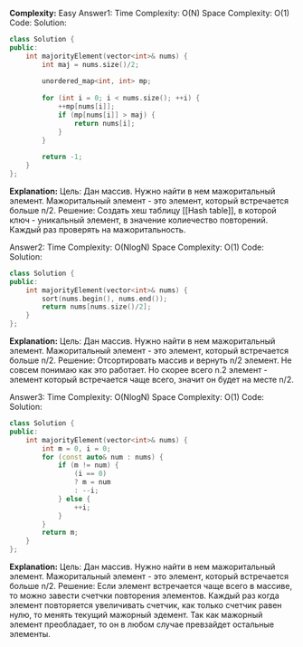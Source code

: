 **Complexity:** Easy
Answer1:
	Time Complexity: O(N)
	Space Complexity: O(1)
Code:
Solution:
```cpp
class Solution {
public:
    int majorityElement(vector<int>& nums) {
        int maj = nums.size()/2;
  
        unordered_map<int, int> mp;
  
        for (int i = 0; i < nums.size(); ++i) {
            ++mp[nums[i]];
            if (mp[nums[i]] > maj) {
                return nums[i];
            }
        }
  
        return -1;
    }
};
```
**Explanation:**
	Цель: Дан массив. Нужно найти в нем мажоритальный элемент.
	Мажоритальный элемент - это элемент, который встречается больше n/2.
	Решение: Создать хеш таблицу [[Hash table]], в которой ключ - уникальный элемент, в значение колиечество повторений. Каждый раз проверять на мажоритальность.

Answer2:
	Time Complexity: O(NlogN)
	Space Complexity: O(1)
Code:
Solution:
```cpp
class Solution {
public:
    int majorityElement(vector<int>& nums) {
        sort(nums.begin(), nums.end());
        return nums[nums.size()/2];
    }
};
```
**Explanation:**
	Цель: Дан массив. Нужно найти в нем мажоритальный элемент.
	Мажоритальный элемент - это элемент, который встречается больше n/2.
	Решение: Отсортировать массив и вернуть n/2 элемент.
	Не совсем понимаю как это работает. Но скорее всего n.2 элемент - элемент который встречается чаще всего, значит он будет на месте n/2.

Answer3:
	Time Complexity: O(NlogN)
	Space Complexity: O(1)
Code:
Solution:
```cpp
class Solution {
public:
	int majorityElement(vector<int>& nums) {
		int m = 0, i = 0;
		for (const auto& num : nums) {
			if (m != num) {
				(i == 0)
				? m = num
				: --i;
			} else {
				++i;
			}
		}
		return m;
	}
};
```
**Explanation:**
	Цель: Дан массив. Нужно найти в нем мажоритальный элемент.
	Мажоритальный элемент - это элемент, который встречается больше n/2.
	Решение: Если элемент встречается чаще всего в массиве, то можно завести счетчки повторения элементов. Каждый раз когда элемент повторяется увеличивать счетчик, как только счетчик равен нулю, то менять текущий мажорный эдемент. Так как мажорный элемент преобладает, то он в любом случае превзайдет остальные элементы.

